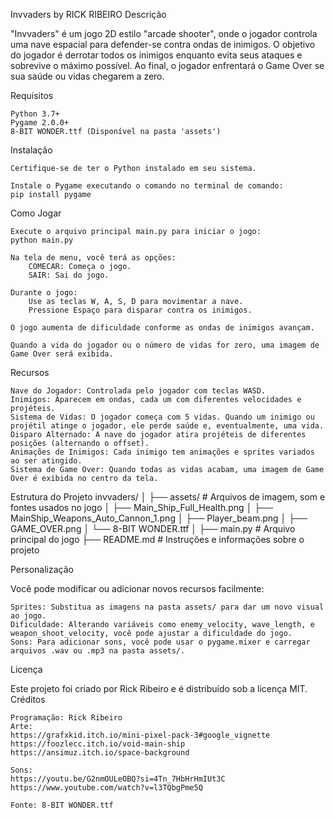 Invvaders by RICK RIBEIRO
Descrição

"Invvaders" é um jogo 2D estilo "arcade shooter", onde o jogador controla uma nave espacial para defender-se contra ondas de inimigos. O objetivo do jogador é derrotar todos os inimigos enquanto evita seus ataques e sobrevive o máximo possível. Ao final, o jogador enfrentará o Game Over se sua saúde ou vidas chegarem a zero.

Requisitos

    Python 3.7+
    Pygame 2.0.0+
    8-BIT WONDER.ttf (Disponível na pasta 'assets')
    
    

Instalação

    Certifique-se de ter o Python instalado em seu sistema.

    Instale o Pygame executando o comando no terminal de comando:
    pip install pygame
    

Como Jogar

    Execute o arquivo principal main.py para iniciar o jogo:
    python main.py

    Na tela de menu, você terá as opções:
        COMECAR: Começa o jogo.
        SAIR: Sai do jogo.

    Durante o jogo:
        Use as teclas W, A, S, D para movimentar a nave.
        Pressione Espaço para disparar contra os inimigos.

    O jogo aumenta de dificuldade conforme as ondas de inimigos avançam.

    Quando a vida do jogador ou o número de vidas for zero, uma imagem de Game Over será exibida.

Recursos

    Nave do Jogador: Controlada pelo jogador com teclas WASD.
    Inimigos: Aparecem em ondas, cada um com diferentes velocidades e projéteis.
    Sistema de Vidas: O jogador começa com 5 vidas. Quando um inimigo ou projétil atinge o jogador, ele perde saúde e, eventualmente, uma vida.
    Disparo Alternado: A nave do jogador atira projéteis de diferentes posições (alternando o offset).
    Animações de Inimigos: Cada inimigo tem animações e sprites variados ao ser atingido.
    Sistema de Game Over: Quando todas as vidas acabam, uma imagem de Game Over é exibida no centro da tela.

Estrutura do Projeto
invvaders/
│
├── assets/                  # Arquivos de imagem, som e fontes usados no jogo
│   ├── Main_Ship_Full_Health.png
│   ├── MainShip_Weapons_Auto_Cannon_1.png
│   ├── Player_beam.png
│   ├── GAME_OVER.png
│   └── 8-BIT WONDER.ttf
│
├── main.py                  # Arquivo principal do jogo
├── README.md                # Instruções e informações sobre o projeto

Personalização

Você pode modificar ou adicionar novos recursos facilmente:

    Sprites: Substitua as imagens na pasta assets/ para dar um novo visual ao jogo.
    Dificuldade: Alterando variáveis como enemy_velocity, wave_length, e weapon_shoot_velocity, você pode ajustar a dificuldade do jogo.
    Sons: Para adicionar sons, você pode usar o pygame.mixer e carregar arquivos .wav ou .mp3 na pasta assets/.

Licença

Este projeto foi criado por Rick Ribeiro e é distribuído sob a licença MIT.
Créditos

    Programação: Rick Ribeiro
    Arte:
    https://grafxkid.itch.io/mini-pixel-pack-3#google_vignette
    https://foozlecc.itch.io/void-main-ship
    https://ansimuz.itch.io/space-background
    
    Sons:
    https://youtu.be/G2nmOULeOBQ?si=4Tn_7HbHrHmIUt3C
    https://www.youtube.com/watch?v=l3TQbgPme5Q
    
    Fonte: 8-BIT WONDER.ttf
